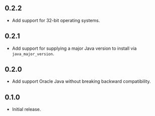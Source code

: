 ## 0.2.2

- Add support for 32-bit operating systems.

## 0.2.1

- Add support for supplying a major Java version to install via `java_major_version`.

## 0.2.0

- Add support Oracle Java without breaking backward compatibility.

## 0.1.0

- Initial release.
